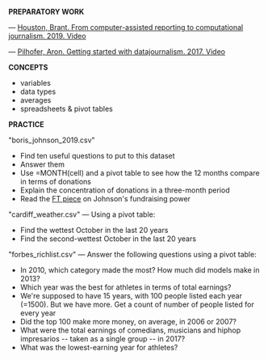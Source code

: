 **PREPARATORY WORK**

— [Houston, Brant. From computer-assisted reporting to computational journalism. 2019. Video](https://www.journalismfestival.com/programme/2019/computer-assisted-reporting-a-practical-guide)

— [Pilhofer, Aron. Getting started with datajournalism. 2017. Video](https://www.youtube.com/watch?v=DYzDnufwHNE)

**CONCEPTS**
- variables
- data types
- averages
- spreadsheets & pivot tables

**PRACTICE**

"boris_johnson_2019.csv"
- Find ten useful questions to put to this dataset
- Answer them
- Use =MONTH(cell) and a pivot table to see how the 12 months compare in terms of donations
- Explain the concentration of donations in a three-month period
- Read the [FT piece](https://www.ft.com/content/4cbd6eae-a8ae-11e9-984c-fac8325aaa04) on Johnson's fundraising power

"cardiff_weather.csv"
— Using a pivot table:

- Find the wettest October in the last 20 years
- Find the second-wettest October in the last 20 years

"forbes_richlist.csv"
— Answer the following questions using a pivot table:

- In 2010, which category made the most? How much did models make in 2013?
- Which year was the best for athletes in terms of total earnings?
- We're supposed to have 15 years, with 100 people listed each year (=1500). But we have more. Get a count of number of people listed for every year
- Did the top 100 make more money, on average, in 2006 or 2007?
- What were the total earnings of comedians, musicians and hiphop impresarios -- taken as a single group -- in 2017?
- What was the lowest-earning year for athletes?
